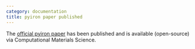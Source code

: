 ```yaml
---
category: documentation
title: pyiron paper published
---
```

The <a href="/publications/2019/06/01/pyiron/">official pyiron paper</a> has been published and is available (open-source) via Computational Materials Science.